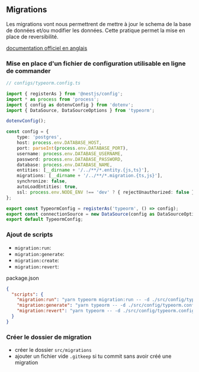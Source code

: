 ## Migrations

Les migrations vont nous permettrent de mettre à jour le schema de la base de données et/ou modifier les données.
Cette pratique permet la mise en place de reversibilité.

[documentation officiel en anglais](https://orkhan.gitbook.io/typeorm/docs/migrations)

### Mise en place d'un fichier de configuration utilisable en ligne de commander

```ts
// configs/typeorm.config.ts

import { registerAs } from '@nestjs/config';
import * as process from 'process';
import { config as dotenvConfig } from 'dotenv';
import { DataSource, DataSourceOptions } from 'typeorm';

dotenvConfig();

const config = {
    type: 'postgres',
    host: process.env.DATABASE_HOST,
    port: parseInt(process.env.DATABASE_PORT),
    username: process.env.DATABASE_USERNAME,
    password: process.env.DATABASE_PASSWORD,
    database: process.env.DATABASE_NAME,
    entities: [__dirname + '/../**/*.entity.{js,ts}'],
    migrations: [__dirname + '/../**/*.migration.{ts,js}'],
    synchronize: false,
    autoLoadEntities: true,
    ssl: process.env.NODE_ENV !== 'dev' ? { rejectUnauthorized: false } : false,
};

export const TypeormConfig = registerAs('typeorm', () => config);
export const connectionSource = new DataSource(config as DataSourceOptions);
export default TypeormConfig;
```

### Ajout de scripts

- `migration:run`: 
- `migration:generate`:
- `migration:create`:
- `migration:revert`:

package.json
```json
{
  "scripts": {
    "migration:run": "yarn typeorm migration:run -- -d ./src/config/typeorm.config.ts",
    "migration:generate": "yarn typeorm -- -d ./src/config/typeorm.config.ts migration:generate ./src/migrations",
    "migration:revert": "yarn typeorm -- -d ./src/config/typeorm.config.ts migration:revert"
  }
}
```

### Créer le dossier de migration

- créer le dossier `src/migrations`
- ajouter un fichier vide `.gitkeep` si tu commit sans avoir créé une migration